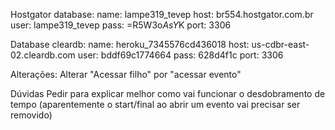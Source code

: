Hostgator database:
name: lampe319_tevep
host: br554.hostgator.com.br
user: lampe319_tevep
pass: =R5W3o$AsY$K
port: 3306

Database cleardb:
name: heroku_7345576cd436018
host: us-cdbr-east-02.cleardb.com
user: bddf69c1774664
pass: 628d4f1c
port: 3306


Alterações:
Alterar "Acessar filho" por "acessar evento"


Dúvidas
Pedir para explicar melhor como vai funcionar o desdobramento de tempo (aparentemente o start/final ao abrir um evento vai precisar ser removido)